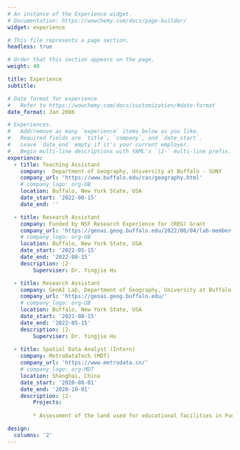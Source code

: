 ```yaml
---
# An instance of the Experience widget.
# Documentation: https://wowchemy.com/docs/page-builder/
widget: experience

# This file represents a page section.
headless: true

# Order that this section appears on the page.
weight: 40

title: Experience
subtitle:

# Date format for experience
#   Refer to https://wowchemy.com/docs/customization/#date-format
date_format: Jan 2006

# Experiences.
#   Add/remove as many `experience` items below as you like.
#   Required fields are `title`, `company`, and `date_start`.
#   Leave `date_end` empty if it's your current employer.
#   Begin multi-line descriptions with YAML's `|2-` multi-line prefix.
experience:
  - title: Teaching Assistant
    company:  Department of Geography, University at Buffalo - SUNY
    company_url: 'https://www.buffalo.edu/cas/geography.html'
    # company_logo: org-UB
    location: Buffalo, New York State, USA
    date_start: '2022-08-15'
    date_end: ''

  - title: Research Assistant
    company: Funded by NSF Research Experience for (REG) Grant
    company_url: 'https://geoai.geog.buffalo.edu/2022/06/04/lab-member-ryan-zhou-receives-an-nsf-research-experience-for-graduates-reg-award-to-study-community-resilience-during-natural-disasters/'
    # company_logo: org-UB
    location: Buffalo, New York State, USA
    date_start: '2022-05-15'
    date_end: '2022-08-15'
    description: |2-
        Superviser: Dr. Yingjie Hu

  - title: Research Assistant
    company: GeoAI Lab, Department of Geography, University at Buffalo - SUNY
    company_url: 'https://geoai.geog.buffalo.edu/'
    # company_logo: org-UB
    location: Buffalo, New York State, USA
    date_start: '2021-08-15'
    date_end: '2022-05-15'
    description: |2-
        Superviser: Dr. Yingjie Hu
        
  - title: Spatial Data Analyst (Intern)
    company: MetroDataTech (MDT)
    company_url: 'https://www.metrodata.cn/'
    # company_logo: org-MDT
    location: Shanghai, China
    date_start: '2020-08-01'
    date_end: '2020-10-01'
    description: |2-
        Projects:
        
        * Assessment of the land used for educational facilities in Pudong, Shanghai

design:
  columns: '2'
---
```

